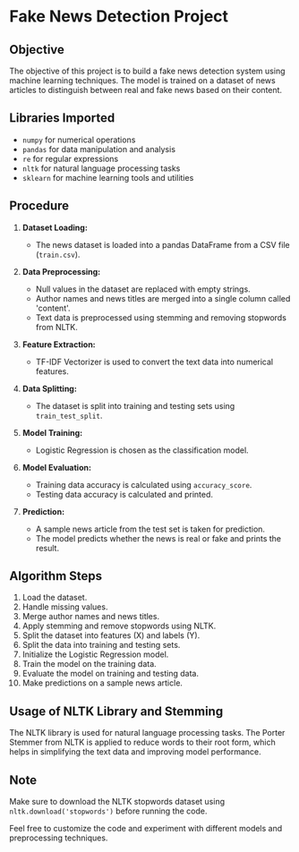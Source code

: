 # Fake News Detection Project

## Objective

The objective of this project is to build a fake news detection system using machine learning techniques. The model is trained on a dataset of news articles to distinguish between real and fake news based on their content.

## Libraries Imported

- `numpy` for numerical operations
- `pandas` for data manipulation and analysis
- `re` for regular expressions
- `nltk` for natural language processing tasks
- `sklearn` for machine learning tools and utilities

## Procedure

1. **Dataset Loading:**
   - The news dataset is loaded into a pandas DataFrame from a CSV file (`train.csv`).

2. **Data Preprocessing:**
   - Null values in the dataset are replaced with empty strings.
   - Author names and news titles are merged into a single column called 'content'.
   - Text data is preprocessed using stemming and removing stopwords from NLTK.

3. **Feature Extraction:**
   - TF-IDF Vectorizer is used to convert the text data into numerical features.

4. **Data Splitting:**
   - The dataset is split into training and testing sets using `train_test_split`.

5. **Model Training:**
   - Logistic Regression is chosen as the classification model.

6. **Model Evaluation:**
   - Training data accuracy is calculated using `accuracy_score`.
   - Testing data accuracy is calculated and printed.

7. **Prediction:**
   - A sample news article from the test set is taken for prediction.
   - The model predicts whether the news is real or fake and prints the result.

## Algorithm Steps

1. Load the dataset.
2. Handle missing values.
3. Merge author names and news titles.
4. Apply stemming and remove stopwords using NLTK.
5. Split the dataset into features (X) and labels (Y).
6. Split the data into training and testing sets.
7. Initialize the Logistic Regression model.
8. Train the model on the training data.
9. Evaluate the model on training and testing data.
10. Make predictions on a sample news article.

## Usage of NLTK Library and Stemming

The NLTK library is used for natural language processing tasks. The Porter Stemmer from NLTK is applied to reduce words to their root form, which helps in simplifying the text data and improving model performance.

## Note

Make sure to download the NLTK stopwords dataset using `nltk.download('stopwords')` before running the code.

Feel free to customize the code and experiment with different models and preprocessing techniques.

